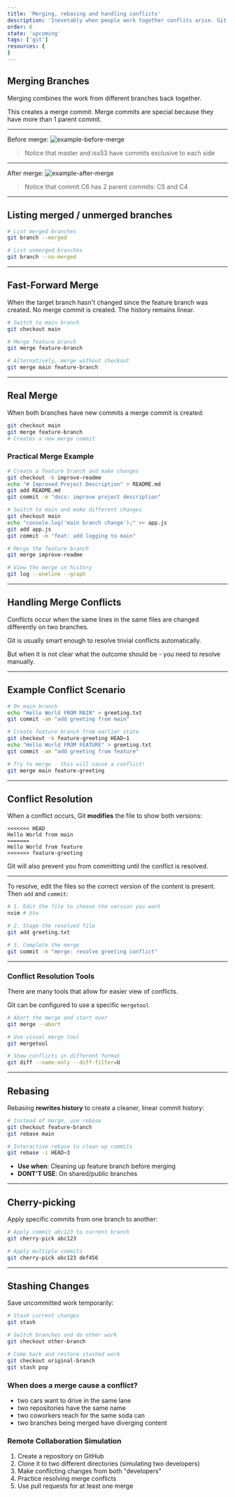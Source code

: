 ```yaml
---
title: 'Merging, rebasing and handling conflicts'
description: 'Inevetably when people work together conflits arise. Git helps us handle these conflicts (at least when it comes to the code)'
order: 6
state: 'upcoming'
tags: ['git']
resources: {
}
---
```


## Merging Branches

Merging combines the work from different branches back together.

This creates a merge commit. Merge commits are special because they
have more than 1 parent commit.

---

Before merge:
![example-before-merge](https://git-scm.com/book/en/v2/images/basic-merging-1.png)

> Notice that master and iss53 have commits
> exclusive to each side

---

After merge:
![example-after-merge](https://git-scm.com/book/en/v2/images/basic-merging-2.png)

> Notice that commit C6 has 2 parent commits:
> C5 and C4

---

## Listing merged / unmerged branches

```bash
# List merged branches
git branch --merged

# List unmerged branches
git branch --no-merged
```

---

## Fast-Forward Merge

When the target branch hasn't changed since the feature branch was created.
No merge commit is created. The history remains linear.

```bash
# Switch to main branch
git checkout main

# Merge feature branch
git merge feature-branch

# Alternatively, merge without checkout
git merge main feature-branch
```

---

## Real Merge

When both branches have new commits a merge commit is created:

```bash
git checkout main
git merge feature-branch
# Creates a new merge commit
```

<bonus-content>

### Practical Merge Example

```bash
# Create a feature branch and make changes
git checkout -b improve-readme
echo "# Improved Project Description" > README.md
git add README.md
git commit -m "docs: improve project description"

# Switch to main and make different changes
git checkout main
echo "console.log('main branch change');" >> app.js
git add app.js
git commit -m "feat: add logging to main"

# Merge the feature branch
git merge improve-readme

# View the merge in history
git log --oneline --graph
```

</bonus-content>

---

## Handling Merge Conflicts

Conflicts occur when the same lines in the same files are changed differently on two branches.

Git is usually smart enough to resolve trivial conflicts automatically.

But when it is not clear what the outcome should be - you need to resolve manually.

---

## Example Conflict Scenario

```bash
# On main branch
echo "Hello World FROM MAIN" > greeting.txt
git commit -am "add greeting from main"

# Create feature branch from earlier state
git checkout -b feature-greeting HEAD~1
echo "Hello World FROM FEATURE" > greeting.txt
git commit -am "add greeting from feature"

# Try to merge - this will cause a conflict!
git merge main feature-greeting
```

---

## Conflict Resolution

When a conflict occurs, Git **modifies** the file to show both versions:

```
<<<<<<< HEAD
Hello World from main
=======
Hello World from feature
>>>>>>> feature-greeting
```

Git will also prevent you from committing until the conflict is resolved.

---

To resolve, edit the files so the correct version of the content is present. Then `add` and `commit`:

```bash
# 1. Edit the file to choose the version you want
nvim # btw

# 2. Stage the resolved file
git add greeting.txt

# 3. Complete the merge
git commit -m "merge: resolve greeting conflict"
```

---

### Conflict Resolution Tools

There are many tools that allow for easier view of conflicts.

Git can be configured to use a specific `mergetool`

```bash
# Abort the merge and start over
git merge --abort

# Use visual merge tool
git mergetool

# Show conflicts in different format
git diff --name-only --diff-filter=U
```

---

## Rebasing

Rebasing **rewrites history** to create a cleaner, linear commit history:

```bash
# Instead of merge, use rebase
git checkout feature-branch
git rebase main

# Interactive rebase to clean up commits
git rebase -i HEAD~3
```

- **Use when**: Cleaning up feature branch before merging
- **DONT'T USE**: On shared/public branches

---

## Cherry-picking

Apply specific commits from one branch to another:

```bash
# Apply commit abc123 to current branch
git cherry-pick abc123

# Apply multiple commits
git cherry-pick abc123 def456
```

---

## Stashing Changes

Save uncommitted work temporarily:

```bash
# Stash current changes
git stash

# Switch branches and do other work
git checkout other-branch

# Come back and restore stashed work
git checkout original-branch
git stash pop
```

<bonus-content>

<pop-quiz data-answer-id="3">

### When does a merge cause a conflict?

- two cars want to drive in the same lane
- two repositories have the same name
- two coworkers reach for the same soda can
- two branches being merged have diverging content

</pop-quiz>

<home-work>

### Remote Collaboration Simulation

1. Create a repository on GitHub
2. Clone it to two different directories (simulating two developers)
3. Make conflicting changes from both "developers"
4. Practice resolving merge conflicts
5. Use pull requests for at least one merge

</home-work>

</bonus-content>
